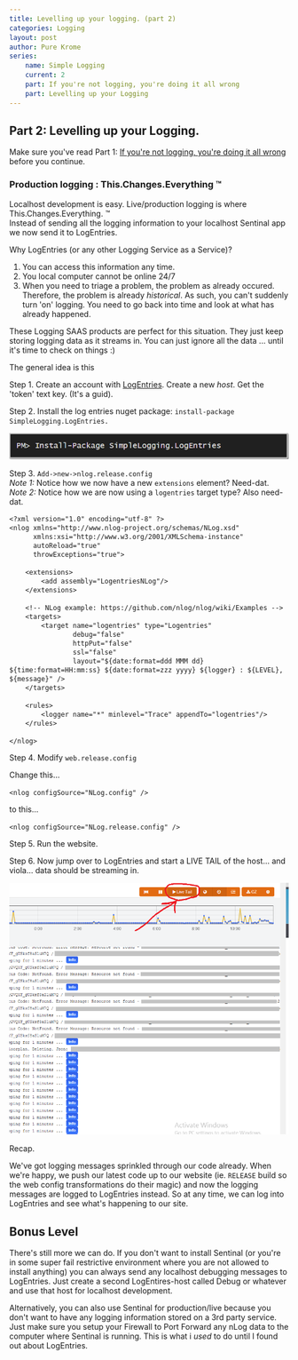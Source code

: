 ```yaml
---
title: Levelling up your logging. (part 2)
categories: Logging
layout: post
author: Pure Krome
series:
	name: Simple Logging
	current: 2
	part: If you're not logging, you're doing it all wrong
	part: Levelling up your Logging	
---
```


## Part 2: Levelling up your Logging.

Make sure you've read Part 1: [If you're not logging, you're doing it all wrong][0] before you continue.

### Production logging : This.Changes.Everything &trade;

Localhost development is easy. Live/production logging is where This.Changes.Everything. &trade;    
Instead of sending all the logging information to your localhost Sentinal app we now send it to LogEntries.

Why LogEntries (or any other Logging Service as a Service)?

1. You can access this information any time.
2. You local computer cannot be online 24/7
3. When you need to triage a problem, the problem as already occured. Therefore, the problem is already *historical*. As such, you can't suddenly turn 'on' logging. You need to go back into time and look at what has already happened.

<!--excerpt-->

These Logging SAAS products are perfect for this situation. They just keep storing logging data as it streams in. You can just ignore all the data ... until it's time to check on things :)

The general idea is this

Step 1. Create an account with [LogEntries](https://logentries.com/). Create a new *host*. Get the 'token' text key. (It's a guid).

Step 2. Install the log entries nuget package: `install-package SimpleLogging.LogEntries.`

![weeeeee][1]

Step 3. `Add->new->nlog.release.config`    
*Note 1:* Notice how we now have a new `extensions` element? Need-dat.    
*Note 2:* Notice how we are now using a `logentries` target type? Also need-dat.    
	
	<?xml version="1.0" encoding="utf-8" ?>
	<nlog xmlns="http://www.nlog-project.org/schemas/NLog.xsd"
	      xmlns:xsi="http://www.w3.org/2001/XMLSchema-instance"
	      autoReload="true"
	      throwExceptions="true">
	
	    <extensions>
	        <add assembly="LogentriesNLog"/>
	    </extensions>
	
	    <!-- NLog example: https://github.com/nlog/nlog/wiki/Examples -->
	    <targets>
	        <target name="logentries" type="Logentries"
	                debug="false"
	                httpPut="false"
	                ssl="false"
	                layout="${date:format=ddd MMM dd} ${time:format=HH:mm:ss} ${date:format=zzz yyyy} ${logger} : ${LEVEL}, ${message}" />
	    </targets>
	
	    <rules>
	        <logger name="*" minlevel="Trace" appendTo="logentries"/>
	    </rules>
	
	</nlog>

Step 4. Modify `web.release.config`

Change this...

`<nlog configSource="NLog.config" />`

to this...

`<nlog configSource="NLog.release.config" />`

Step 5. Run the website.

Step 6. Now jump over to LogEntries and start a LIVE TAIL of the host... and viola... data should be streaming in.

![OMG IT WORKS!!!!111!!111][2]

Recap.

We've got logging messages sprinkled through our code already. When we're happy, we push our latest code up to our website (ie. `RELEASE` build so the web config transformations do their magic) and now the logging messages are logged to LogEntries instead. So at any time, we can log into LogEntries and see what's happening to our site.

## Bonus Level
There's still more we can do. If you don't want to install Sentinal (or you're in some super fail restrictive environment where you are not allowed to install anything) you can always send any localhost debugging messages to LogEntries. Just create a second LogEntires-host called Debug or whatever and use that host for localhost development.

Alternatively, you can also use Sentinal for production/live because you don't want to have any logging information stored on a 3rd party service. Just make sure you setup your Firewall to Port Forward any nLog data to the computer where Sentinal is running. This is what i *used* to do until I found out about LogEntries.


[0]: /2014/04/if-youre-not-logging-youre-doing-it-all-wrong/
[1]: /images/leveling-up-logging-01.png
[2]: /images/leveling-up-logging-02.png